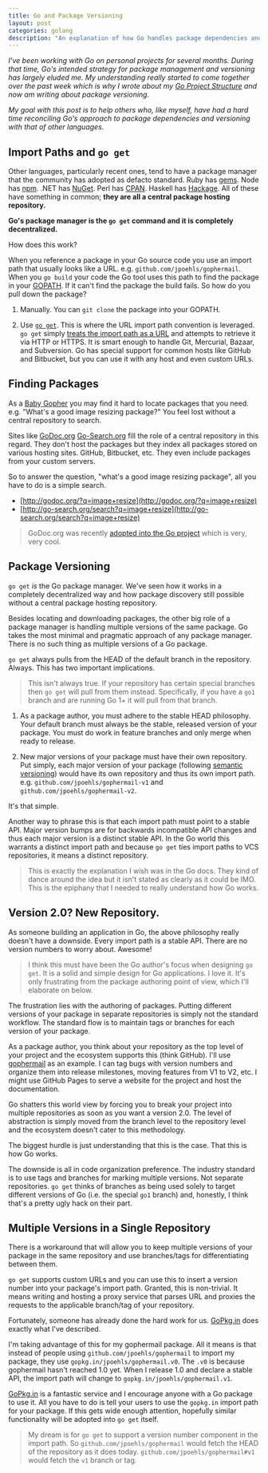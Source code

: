 ```yaml
---
title: Go and Package Versioning
layout: post
categories: golang
description: "An explanation of how Go handles package dependencies and multiple versions of packages."
---
```


*I've been working with Go on personal projects for several months. During that time, Go's intended strategy for package management and versioning has largely eluded me. My understanding really started to come together over the past week which is why I wrote about my [Go Project Structure][mygoprojectstructure] and now am writing about package versioning.*

*My goal with this post is to help others who, like myself, have had a hard time reconciling Go's approach to package dependencies and versioning with that of other languages.*

## Import Paths and `go get`

Other languages, particularly recent ones, tend to have a package manager that the community has adopted as defacto standard. Ruby has [gems][rubygems]. Node has [npm][npm]. .NET has [NuGet][nuget]. Perl has [CPAN][cpan]. Haskell has [Hackage][hackage]. All of these have something in common; **they are all a central package hosting repository.**

**Go's package manager is the `go get` command and it is completely decentralized.**

How does this work?

When you reference a package in your Go source code you use an import path that usually looks like a URL. e.g. `github.com/jpoehls/gophermail`. When you `go build` your code the Go tool uses this path to find the package in your [GOPATH][gopath]. If it can't find the package the build fails. So how do you pull down the package?

1. Manually. You can `git clone` the package into your GOPATH.

2. Use [`go get`][goget]. This is where the URL import path convention is leveraged. `go get` simply [treats the import path as a URL][remoteimportpaths] and attempts to retrieve it via HTTP or HTTPS. It is smart enough to handle Git, Mercurial, Bazaar, and Subversion. Go has special support for common hosts like GitHub and Bitbucket, but you can use it with any host and even custom URLs.

## Finding Packages

As a [Baby Gopher][babygopher] you may find it hard to locate packages that you need. e.g. "What's a good image resizing package?" You feel lost without a central repository to search.

Sites like [GoDoc.org][godoc] [Go-Search.org][gosearch] fill the role of a central repository in this regard. They don't host the packages but they index all packages stored on various hosting sites. GitHub, Bitbucket, etc. They even include packages from your custom servers.

So to answer the question, "what's a good image resizing package", all you have to do is a simple search.

- [http://godoc.org/?q=image+resize](http://godoc.org/?q=image+resize)
- [http://go-search.org/search?q=image+resize](http://go-search.org/search?q=image+resize)

> GoDoc.org was recently [adopted into the Go project][godocjoinsgo] which is very, very cool.

## Package Versioning

`go get` *is* the Go package manager. We've seen how it works in a completely decentralized way and how package discovery still possible without a central package hosting repository.

Besides locating and downloading packages, the other big role of a package manager is handling multiple versions of the same package. Go takes the most minimal and pragmatic approach of any package manager. There is no such thing as multiple versions of a Go package.

`go get` always pulls from the HEAD of the default branch in the repository. Always. This has two important implications.

> This isn't always true. If your repository has certain special branches then `go get` will pull from them instead. Specifically, if you have a `go1` branch and are running Go 1+ it will pull from that branch.


1. As a package author, you must adhere to the stable HEAD philosophy. Your default branch must always be the stable, released version of your package. You must do work in feature branches and only merge when ready to release.

2. New major versions of your package must have their own repository. Put simply, each major version of your package (following [semantic versioning][semver]) would have its own repository and thus its own import path. e.g. `github.com/jpoehls/gophermail-v1` and `github.com/jpoehls/gophermail-v2`.

It's that simple.

Another way to phrase this is that each import path must point to a stable API. Major version bumps are for backwards incompatible API changes and thus each major version is a distinct stable API. In the Go world this warrants a distinct import path and because `go get` ties import paths to VCS repositories, it means a distinct repository.

> This is exactly the explanation I wish was in the Go docs. They kind of dance around the idea but it isn't stated as clearly as it could be IMO. This is the epiphany that I needed to really understand how Go works.

## Version 2.0? New Repository.

As someone building an application in Go, the above philosophy really doesn't have a downside. Every import path is a stable API. There are no version numbers to worry about. Awesome!

> I think this must have been the Go author's focus when designing `go get`. It is a solid and simple design for Go applications. I love it. It's only frustrating from the package authoring point of view, which I'll elaborate on below.

The frustration lies with the authoring of packages. Putting different versions of your package in separate repositories is simply not the standard workflow. The standard flow is to maintain tags or branches for each version of your package.

As a package author, you think about your repository as the top level of your project and the ecosystem supports this (think GitHub). I'll use [gophermail][gophermail] as an example. I can tag bugs with version numbers and organize them into release milestones, moving features from V1 to V2, etc. I might use GitHub Pages to serve a website for the project and host the documentation.

Go shatters this world view by forcing you to break your project into multiple repositories as soon as you want a version 2.0. The level of abstraction is simply moved from the branch level to the repository level and the ecosystem doesn't cater to this methodology.

The biggest hurdle is just understanding that this is the case. That this is how Go works.

The downside is all in code organization preference. The industry standard is to use tags and branches for marking multiple versions. Not separate repositories. `go get` thinks of branches as being used solely to target different versions of Go (i.e. the special `go1` branch) and, honestly, I think that's a pretty ugly hack on their part.

## Multiple Versions in a Single Repository

There is a workaround that will allow you to keep multiple versions of your package in the same repository and use branches/tags for differentiating between them.

`go get` supports custom URLs and you can use this to insert a version number into your package's import path. Granted, this is non-trivial. It means writing and hosting a proxy service that parses URL and proxies the requests to the applicable branch/tag of your repository.

Fortunately, someone has already done the hard work for us. [GoPkg.in][gopkgin] does exactly what I've described.

I'm taking advantage of this for my gophermail package. All it means is that instead of people using `github.com/jpoehls/gophermail` to import my package, they use `gopkg.in/jpoehls/gophermail.v0`. The `.v0` is because gophermail hasn't reached 1.0 yet. When I release 1.0 and declare a stable API, the import path will change to `gopkg.in/jpoehls/gophermail.v1`.

[GoPkg.in][gopkgin] is a fantastic service and I encourage anyone with a Go package to use it. All you have to do is tell your users to use the `gopkg.in` import path for your package. If this gets wide enough attention, hopefully similar functionality will be adopted into `go get` itself.

> My dream is for `go get` to support a version number component in the import path. So `github.com/jpoehls/gophermail` would fetch the HEAD of the repository as it does today. `github.com/jpoehls/gophermail#v1` would fetch the `v1` branch or tag.

[mygoprojectstructure]: {{site.url}}/2014/go-project-structure-and-dependencies
[gopath]: http://golang.org/cmd/go/#hdr-GOPATH_environment_variable
[goget]: http://golang.org/cmd/go/#hdr-Download_and_install_packages_and_dependencies
[remoteimportpaths]: http://godoc.org/code.google.com/p/go/src/cmd/go#hdr-Remote_import_paths
[rubygems]: http://rubygems.org
[npm]: https://www.npmjs.org
[nuget]: http://www.nuget.org
[cpan]: http://www.cpan.org
[hackage]: http://hackage.haskell.org
[babygopher]: http://babygopher.org
[godoc]: http://godoc.org
[gosearch]: http://go-search.org
[godocjoinsgo]: https://groups.google.com/d/topic/golang-nuts/_rbVuzl-OqA/discussion
[semver]: http://semver.org
[gophermail]: http://github.com/jpoehls/gophermail
[gopkgin]: http://gopkg.in